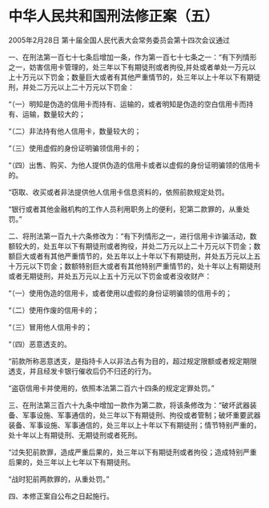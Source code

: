 # 中华人民共和国刑法修正案（五）

2005年2月28日 第十届全国人民代表大会常务委员会第十四次会议通过

<!-- INFO END -->

一、在刑法第一百七十七条后增加一条，作为第一百七十七条之一：“有下列情形之一，妨害信用卡管理的，处三年以下有期徒刑或者拘役,并处或者单处一万元以上十万元以下罚金；数量巨大或者有其他严重情节的，处三年以上十年以下有期徒刑，并处二万元以上二十万元以下罚金：

“（一）明知是伪造的信用卡而持有、运输的，或者明知是伪造的空白信用卡而持有、运输，数量较大的；

“（二）非法持有他人信用卡，数量较大的；

“（三）使用虚假的身份证明骗领信用卡的；

“（四）出售、购买、为他人提供伪造的信用卡或者以虚假的身份证明骗领的信用卡的。

“窃取、收买或者非法提供他人信用卡信息资料的，依照前款规定处罚。

“银行或者其他金融机构的工作人员利用职务上的便利，犯第二款罪的，从重处罚。”

二、将刑法第一百九十六条修改为：“有下列情形之一，进行信用卡诈骗活动，数额较大的，处五年以下有期徒刑或者拘役，并处二万元以上二十万元以下罚金；数额巨大或者有其他严重情节的，处五年以上十年以下有期徒刑，并处五万元以上五十万元以下罚金；数额特别巨大或者有其他特别严重情节的，处十年以上有期徒刑或者无期徒刑，并处五万元以上五十万元以下罚金或者没收财产：

“（一）使用伪造的信用卡，或者使用以虚假的身份证明骗领的信用卡的；

“（二）使用作废的信用卡的；

“（三）冒用他人信用卡的；

“（四）恶意透支的。

“前款所称恶意透支，是指持卡人以非法占有为目的，超过规定限额或者规定期限透支，并且经发卡银行催收后仍不归还的行为。

“盗窃信用卡并使用的，依照本法第二百六十四条的规定定罪处罚。”

三、在刑法第三百六十九条中增加一款作为第二款，将该条修改为：“破坏武器装备、军事设施、军事通信的，处三年以下有期徒刑、拘役或者管制；破坏重要武器装备、军事设施、军事通信的，处三年以上十年以下有期徒刑；情节特别严重的，处十年以上有期徒刑、无期徒刑或者死刑。

“过失犯前款罪，造成严重后果的，处三年以下有期徒刑或者拘役；造成特别严重后果的，处三年以上七年以下有期徒刑。

“战时犯前两款罪的，从重处罚。”

四、本修正案自公布之日起施行。